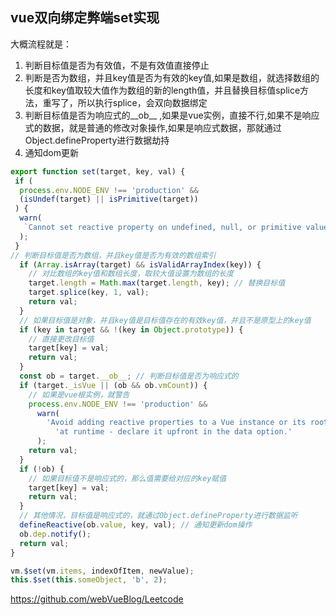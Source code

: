 ## vue双向绑定弊端set实现

大概流程就是：

1. 判断目标值是否为有效值，不是有效值直接停止
2. 判断是否为数组，并且key值是否为有效的key值,如果是数组，就选择数组的长度和key值取较大值作为数组的新的length值，并且替换目标值splice方法，重写了，所以执行splice，会双向数据绑定
3. 判断目标值是否为响应式的__ob__ ,如果是vue实例，直接不行,如果不是响应式的数据，就是普通的修改对象操作,如果是响应式数据，那就通过Object.defineProperty进行数据劫持
4. 通知dom更新

```js
export function set(target, key, val) {
 if (
  process.env.NODE_ENV !== 'production' &&
  (isUndef(target) || isPrimitive(target))
 ) {
  warn(
   `Cannot set reactive property on undefined, null, or primitive value: ${target}`
  );
 }
// 判断目标值是否为数组，并且key值是否为有效的数组索引
  if (Array.isArray(target) && isValidArrayIndex(key)) {
    // 对比数组的key值和数组长度，取较大值设置为数组的长度
    target.length = Math.max(target.length, key); // 替换目标值
    target.splice(key, 1, val);
    return val;
  }
  // 如果目标值是对象，并且key值是目标值存在的有效key值，并且不是原型上的key值
  if (key in target && !(key in Object.prototype)) {
    // 直接更改目标值
    target[key] = val;
    return val;
  }
  const ob = target.__ob__; // 判断目标值是否为响应式的
  if (target._isVue || (ob && ob.vmCount)) {
    // 如果是vue根实例，就警告
    process.env.NODE_ENV !== 'production' &&
      warn(
        'Avoid adding reactive properties to a Vue instance or its root $data ' +
          'at runtime - declare it upfront in the data option.'
      );
    return val;
  }
  if (!ob) {
    // 如果目标值不是响应式的，那么值需要给对应的key赋值
    target[key] = val;
    return val;
  }
  // 其他情况，目标值是响应式的，就通过Object.defineProperty进行数据监听
  defineReactive(ob.value, key, val); // 通知更新dom操作
  ob.dep.notify();
  return val;
}

vm.$set(vm.items, indexOfItem, newValue);
this.$set(this.someObject, 'b', 2);
```

https://github.com/webVueBlog/Leetcode